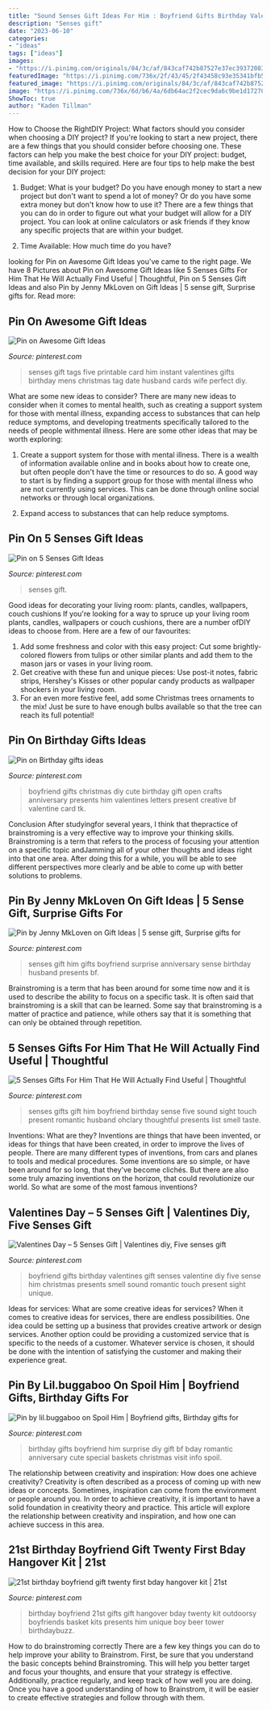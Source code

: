 ```yaml
---
title: "Sound Senses Gift Ideas For Him : Boyfriend Gifts Birthday Valentines Gift Senses Valentine Diy Five Sense Him Christmas Presents Smell Sound Romantic Touch Present Sight Unique"
description: "Senses gift"
date: "2023-06-10"
categories:
- "ideas"
tags: ["ideas"]
images:
- "https://i.pinimg.com/originals/84/3c/af/843caf742b87527e37ec3937208362c8.jpg"
featuredImage: "https://i.pinimg.com/736x/2f/43/45/2f43458c93e35341bfb502cb6ccd4e95.jpg"
featured_image: "https://i.pinimg.com/originals/84/3c/af/843caf742b87527e37ec3937208362c8.jpg"
image: "https://i.pinimg.com/736x/6d/b6/4a/6db64ac2f2cec9da6c9be1d17270cd15.jpg"
ShowToc: true
author: "Kaden Tillman"
---
```



How to Choose the RightDIY Project: What factors should you consider when choosing a DIY project?
If you're looking to start a new project, there are a few things that you should consider before choosing one. These factors can help you make the best choice for your DIY project: budget, time available, and skills required. Here are four tips to help make the best decision for your DIY project:
1. Budget: What is your budget? Do you have enough money to start a new project but don't want to spend a lot of money? Or do you have some extra money but don't know how to use it? There are a few things that you can do in order to figure out what your budget will allow for a DIY project. You can look at online calculators or ask friends if they know any specific projects that are within your budget.

2. Time Available: How much time do you have?

	

		
looking for Pin on Awesome Gift Ideas you've came to the right page. We have 8 Pictures about Pin on Awesome Gift Ideas like 5 Senses Gifts For Him That He Will Actually Find Useful | Thoughtful, Pin on 5 Senses Gift Ideas and also Pin by Jenny MkLoven on Gift Ideas | 5 sense gift, Surprise gifts for. Read more:
		
    
## Pin On Awesome Gift Ideas

<img loading=lazy src="https://i.pinimg.com/736x/2f/43/45/2f43458c93e35341bfb502cb6ccd4e95.jpg" onerror="this.onerror=null;this.src='https://tse2.mm.bing.net/th?id=OIP.jT9y5eOn8JCnjpqa8iyqDwHaFo&amp;pid=15.1';" alt="Pin on Awesome Gift Ideas">

_Source: pinterest.com_

>senses gift tags five printable card him instant valentines gifts birthday mens christmas tag date husband cards wife perfect diy. 

	

What are some new ideas to consider?
There are many new ideas to consider when it comes to mental health, such as creating a support system for those with mental illness, expanding access to substances that can help reduce symptoms, and developing treatments specifically tailored to the needs of people withmental illness. Here are some other ideas that may be worth exploring:
1. Create a support system for those with mental illness. There is a wealth of information available online and in books about how to create one, but often people don't have the time or resources to do so. A good way to start is by finding a support group for those with mental illness who are not currently using services. This can be done through online social networks or through local organizations.

2. Expand access to substances that can help reduce symptoms.

    
## Pin On 5 Senses Gift Ideas

<img loading=lazy src="https://i.pinimg.com/736x/50/d7/0b/50d70b339bea9c021e6b8cc4b2db1636.jpg" onerror="this.onerror=null;this.src='https://tse3.mm.bing.net/th?id=OIP.QmDl6wk5xlAMHz8IaqbazQHaLH&amp;pid=15.1';" alt="Pin on 5 Senses Gift Ideas">

_Source: pinterest.com_

>senses gift. 

	

Good ideas for decorating your living room: plants, candles, wallpapers, couch cushions
If you're looking for a way to spruce up your living room plants, candles, wallpapers or couch cushions, there are a number ofDIY ideas to choose from. Here are a few of our favourites: 
1. Add some freshness and color with this easy project: Cut some brightly-colored flowers from tulips or other similar plants and add them to the mason jars or vases in your living room. 
2. Get creative with these fun and unique pieces: Use post-it notes, fabric strips, Hershey's Kisses or other popular candy products as wallpaper shockers in your living room. 
3. For an even more festive feel, add some Christmas trees ornaments to the mix! Just be sure to have enough bulbs available so that the tree can reach its full potential!

    
## Pin On Birthday Gifts Ideas

<img loading=lazy src="https://i.pinimg.com/736x/36/3f/e0/363fe0f5f4592d7bcc272ee173f8cfb8.jpg" onerror="this.onerror=null;this.src='https://tse4.mm.bing.net/th?id=OIP.onZRxR99eEskrqaCzSRAWAAAAA&amp;pid=15.1';" alt="Pin on Birthday gifts ideas">

_Source: pinterest.com_

>boyfriend gifts christmas diy cute birthday gift open crafts anniversary presents him valentines letters present creative bf valentine card tk. 

	

Conclusion
After studyingfor several years, I think that thepractice of brainstroming is a very effective way to improve your thinking skills. Brainstroming is a term that refers to the process of focusing your attention on a specific topic andJamming all of your other thoughts and ideas right into that one area. After doing this for a while, you will be able to see different perspectives more clearly and be able to come up with better solutions to problems.

    
## Pin By Jenny MkLoven On Gift Ideas | 5 Sense Gift, Surprise Gifts For

<img loading=lazy src="https://i.pinimg.com/736x/36/f0/bf/36f0bfdd394e2ac65571d717d871f42f.jpg" onerror="this.onerror=null;this.src='https://tse1.mm.bing.net/th?id=OIP.2PnVx-letl3rsXp3z5JEpAHaFj&amp;pid=15.1';" alt="Pin by Jenny MkLoven on Gift Ideas | 5 sense gift, Surprise gifts for">

_Source: pinterest.com_

>senses gift him gifts boyfriend surprise anniversary sense birthday husband presents bf. 

	

Brainstroming is a term that has been around for some time now and it is used to describe the ability to focus on a specific task. It is often said that brainstroming is a skill that can be learned. Some say that brainstroming is a matter of practice and patience, while others say that it is something that can only be obtained through repetition.

    
## 5 Senses Gifts For Him That He Will Actually Find Useful | Thoughtful

<img loading=lazy src="https://i.pinimg.com/736x/6d/b6/4a/6db64ac2f2cec9da6c9be1d17270cd15.jpg" onerror="this.onerror=null;this.src='https://tse1.mm.bing.net/th?id=OIP.FfJ-Kezy2oBIh39D21Sv3gAAAA&amp;pid=15.1';" alt="5 Senses Gifts For Him That He Will Actually Find Useful | Thoughtful">

_Source: pinterest.com_

>senses gifts gift him boyfriend birthday sense five sound sight touch present romantic husband ohclary thoughtful presents list smell taste. 

	

Inventions: What are they?
Inventions are things that have been invented, or ideas for things that have been created, in order to improve the lives of people. There are many different types of inventions, from cars and planes to tools and medical procedures. Some inventions are so simple, or have been around for so long, that they've become clichés. But there are also some truly amazing inventions on the horizon, that could revolutionize our world. So what are some of the most famous inventions?

    
## Valentines Day – 5 Senses Gift | Valentines Diy, Five Senses Gift

<img loading=lazy src="https://i.pinimg.com/originals/84/3c/af/843caf742b87527e37ec3937208362c8.jpg" onerror="this.onerror=null;this.src='https://tse4.mm.bing.net/th?id=OIP.gCg0PWBuxAMsv5O6KwcKdgHaNJ&amp;pid=15.1';" alt="Valentines Day – 5 Senses Gift | Valentines diy, Five senses gift">

_Source: pinterest.com_

>boyfriend gifts birthday valentines gift senses valentine diy five sense him christmas presents smell sound romantic touch present sight unique. 

	

Ideas for services: What are some creative ideas for services?
When it comes to creative ideas for services, there are endless possibilities. One idea could be setting up a business that provides creative artwork or design services. Another option could be providing a customized service that is specific to the needs of a customer. Whatever service is chosen, it should be done with the intention of satisfying the customer and making their experience great.

    
## Pin By Lil.buggaboo On Spoil Him | Boyfriend Gifts, Birthday Gifts For

<img loading=lazy src="https://i.pinimg.com/originals/fb/a3/62/fba3627ad3d50663c13b43429b53c474.jpg" onerror="this.onerror=null;this.src='https://tse3.mm.bing.net/th?id=OIP.J_d8tP1VFE_bKz1Bw53_5AHaNL&amp;pid=15.1';" alt="Pin by lil.buggaboo on Spoil Him | Boyfriend gifts, Birthday gifts for">

_Source: pinterest.com_

>birthday gifts boyfriend him surprise diy gift bf bday romantic anniversary cute special baskets christmas visit info spoil. 

	

The relationship between creativity and inspiration: How does one achieve creativity?
Creativity is often described as a process of coming up with new ideas or concepts. Sometimes, inspiration can come from the environment or people around you. In order to achieve creativity, it is important to have a solid foundation in creativity theory and practice. This article will explore the relationship between creativity and inspiration, and how one can achieve success in this area.

    
## 21st Birthday Boyfriend Gift Twenty First Bday Hangover Kit | 21st

<img loading=lazy src="https://i.pinimg.com/originals/d1/db/9e/d1db9ed9d4aee36224299f43f890bc31.jpg" onerror="this.onerror=null;this.src='https://tse4.mm.bing.net/th?id=OIP.ouvinzBq9FGiZ-Xu8yk6ggHaJ4&amp;pid=15.1';" alt="21st birthday boyfriend gift twenty first bday hangover kit | 21st">

_Source: pinterest.com_

>birthday boyfriend 21st gifts gift hangover bday twenty kit outdoorsy boyfriends basket kits presents him unique boy beer tower birthdaybuzz. 

	

How to do brainstroming correctly
There are a few key things you can do to help improve your ability to Brainstrom. First, be sure that you understand the basic concepts behind Brainstroming. This will help you better target and focus your thoughts, and ensure that your strategy is effective. Additionally, practice regularly, and keep track of how well you are doing. Once you have a good understanding of how to Brainstrom, it will be easier to create effective strategies and follow through with them.

